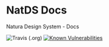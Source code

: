 # NatDS Docs
Natura Design System - Docs

![Travis (.org)](https://img.shields.io/travis/natura-cosmeticos/natds.svg)
[![Known Vulnerabilities](https://snyk.io/test/github/natura-cosmeticos/natds/packages/docs/badge.svg?targetFile=package.json)](https://snyk.io/test/github/natura-cosmeticos/natds/packages/docs)
